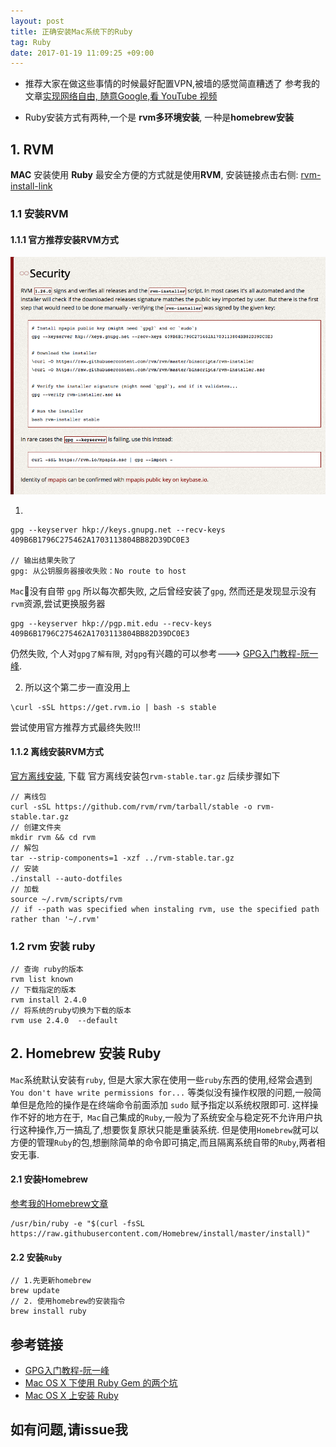 ```yaml
---
layout: post
title: 正确安装Mac系统下的Ruby
tag: Ruby
date: 2017-01-19 11:09:25 +09:00
---
```


* 推荐大家在做这些事情的时候最好配置VPN,被墙的感觉简直糟透了
参考我的文章[实现网络自由, 随意Google,看 YouTube 视频](http://manajay.github.io/2016/06/vpn-google/)

* Ruby安装方式有两种,一个是 **rvm多环境安装**, 一种是**homebrew安装**

## 1. RVM
**MAC** 安装使用 **Ruby** 最安全方便的方式就是使用**RVM**,
安装链接点击右侧: [rvm-install-link](https://rvm.io/rvm/install)

### 1.1 安装RVM

#### 1.1.1 官方推荐安装RVM方式

![rvm-installer](../assets/post/rvm-installer.png)

1.
```
gpg --keyserver hkp://keys.gnupg.net --recv-keys 409B6B1796C275462A1703113804BB82D39DC0E3

// 输出结果失败了
gpg: 从公钥服务器接收失败：No route to host
```

`Mac`没有自带 `gpg` 所以每次都失败, 之后曾经安装了`gpg`, 然而还是发现显示没有`rvm`资源,尝试更换服务器 

```
gpg --keyserver hkp://pgp.mit.edu --recv-keys 409B6B1796C275462A1703113804BB82D39DC0E3
```

仍然失败, 个人对`gpg了解有限`, 对`gpg`有兴趣的可以参考---> [GPG入门教程-阮一峰](http://www.ruanyifeng.com/blog/2013/07/gpg.html).

2. 所以这个第二步一直没用上

```
\curl -sSL https://get.rvm.io | bash -s stable
```


尝试使用官方推荐方式最终失败!!!

#### 1.1.2 离线安装RVM方式
[官方离线安装](https://rvm.io/rvm/offline),
下载 官方离线安装包`rvm-stable.tar.gz`
后续步骤如下
```
// 离线包
curl -sSL https://github.com/rvm/rvm/tarball/stable -o rvm-stable.tar.gz
// 创建文件夹
mkdir rvm && cd rvm
// 解包
tar --strip-components=1 -xzf ../rvm-stable.tar.gz
// 安装 
./install --auto-dotfiles
// 加载
source ~/.rvm/scripts/rvm
// if --path was specified when instaling rvm, use the specified path rather than '~/.rvm'
```

### 1.2 rvm 安装 ruby

```
// 查询 ruby的版本
rvm list known
// 下载指定的版本
rvm install 2.4.0
// 将系统的ruby切换为下载的版本
rvm use 2.4.0  --default
```


## 2.  Homebrew 安装 Ruby
  
`Mac`系统默认安装有`ruby`, 但是大家大家在使用一些`ruby`东西的使用,经常会遇到`You don't have write permissions for...` 等类似没有操作权限的问题,一般简单但是危险的操作是在终端命令前面添加 `sudo` 赋予指定以系统权限即可.
这样操作不好的地方在于,` Mac`自己集成的`Ruby`,一般为了系统安全与稳定死不允许用户执行这种操作,万一搞乱了,想要恢复原状只能是重装系统. 
但是使用`Homebrew`就可以方便的管理`Ruby`的包,想删除简单的命令即可搞定,而且隔离系统自带的`Ruby`,两者相安无事.

#### 2.1 安装Homebrew

[参考我的Homebrew文章](http://manajay.github.io/2017/01/homebrew-clean-install/)

```
/usr/bin/ruby -e "$(curl -fsSL https://raw.githubusercontent.com/Homebrew/install/master/install)"
```

#### 2.2 安装`Ruby`

```
// 1.先更新homebrew
brew update 
// 2. 使用homebrew的安装指令
brew install ruby
```

## 参考链接

* [GPG入门教程-阮一峰](http://www.ruanyifeng.com/blog/2013/07/gpg.html)
* [Mac OS X 下使用 Ruby Gem 的两个坑](https://argcv.com/articles/4429.c)
* [Mac OS X 上安装 Ruby](https://github.com/ruby-china/homeland/wiki/Mac-OS-X-上安装-Ruby)

## 如有问题,请issue我




